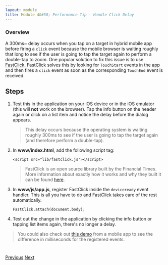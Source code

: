 ```yaml
---
layout: module
title: Module 4&#58; Performance Tip - Handle Click Delay
---
```


### Overview
A 300ms~ delay occurs when you tap on a target in hybrid mobile app before firing a `click` event because the mobile browser is waiting roughly that long to see if the user is going to tap the target again to perform a double-tap to zoom. One popular solution to fix this issue is to use [FastClick](https://github.com/ftlabs/fastclick). FastClick solves this by looking for `TouchStart` events in the app and then fires a `click` event as soon as the corresponding `TouchEnd` event is received.

## Steps
1. Test this in the application on your iOS device or in the iOS emulator (this will **not** work on the browser). Tap the info button on the 
 header again or click on a list item and notice the delay before the dialog appears.
  
    >This delay occurs because the operating system is waiting roughly 300ms to see if the user is going to tap the target again (and therefore perform a double-tap).

2. In **www/index.html**, add the following script tag:

    ```
    <script src="lib/fastclick.js"></script>
    ```

    >FastClick is an open source library built by the Financial Times. More information about exactly how it works and why they built it can be found [here](http://labs.ft.com/articles/ft-fastclick/).

3. In **www/js/app.js**, register FastClick inside the `deviceready` event handler. This is all you have to do and FastClick takes care of the rest automatically.

    ```
    FastClick.attach(document.body);
    ```

4. Test out the change in the application by clicking the info button or tapping list items again, there's no longer a delay. 


>You could also check out [this demo](http://sandbox.juurlink.org/fastclick/) from a mobile app to see the difference in milliseconds for the registered events.  
 
<div class="row" style="margin-top:40px;">
<div class="col-sm-12">
<a href="module3.html" class="btn btn-default"><i class="glyphicon glyphicon-chevron-left"></i> Previous</a>
<a href="module5.html" class="btn btn-default pull-right">Next <i class="glyphicon
glyphicon-chevron-right"></i></a>
</div>
</div>
